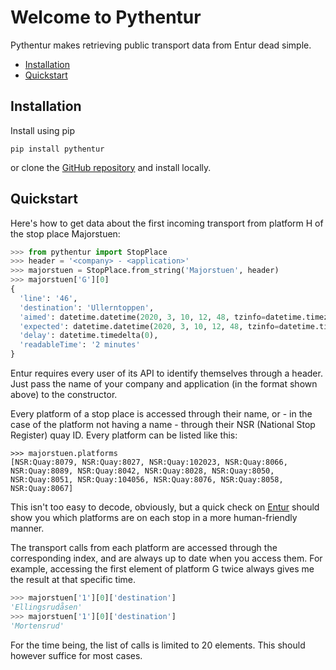 # Welcome to Pythentur

Pythentur makes retrieving public transport data from Entur dead simple.

- [Installation](#installation)
- [Quickstart](#quickstart)

## Installation

Install using pip

```
pip install pythentur
```

or clone the [GitHub repository](https://github.com/kmaasrud/pythentur) and install locally.

## Quickstart

Here's how to get data about the first incoming transport from platform H of the stop place Majorstuen:

```python
>>> from pythentur import StopPlace
>>> header = '<company> - <application>'
>>> majorstuen = StopPlace.from_string('Majorstuen', header)
>>> majorstuen['G'][0]
{
  'line': '46',
  'destination': 'Ullerntoppen',
  'aimed': datetime.datetime(2020, 3, 10, 12, 48, tzinfo=datetime.timezone(datetime.timedelta(seconds=3600))),
  'expected': datetime.datetime(2020, 3, 10, 12, 48, tzinfo=datetime.timezone(datetime.timedelta(seconds=3600))),
  'delay': datetime.timedelta(0),
  'readableTime': '2 minutes'
}
```

Entur requires every user of its API to identify themselves through a header. Just pass the name of your company and application (in the format shown above) to the constructor.

Every platform of a stop place is accessed through their name, or - in the case of the platform not having a name - through their NSR (National Stop Register) quay ID. Every platform can be listed like this:

```
>>> majorstuen.platforms
[NSR:Quay:8079, NSR:Quay:8027, NSR:Quay:102023, NSR:Quay:8066,
NSR:Quay:8089, NSR:Quay:8042, NSR:Quay:8028, NSR:Quay:8050,
NSR:Quay:8051, NSR:Quay:104056, NSR:Quay:8076, NSR:Quay:8058,
NSR:Quay:8067]
```

This isn't too easy to decode, obviously, but a quick check on [Entur](https://entur.no/avgangstavle) should show you which platforms are on each stop in a more human-friendly manner. 

The transport calls from each platform are accessed through the corresponding index, and are always up to date when you access them. For example, accessing the first element of platform G twice always gives me the result at that specific time.

```python
>>> majorstuen['1'][0]['destination']
'Ellingsrudåsen'
>>> majorstuen['1'][0]['destination']
'Mortensrud'
```

For the time being, the list of calls is limited to 20 elements. This should however suffice for most cases.
